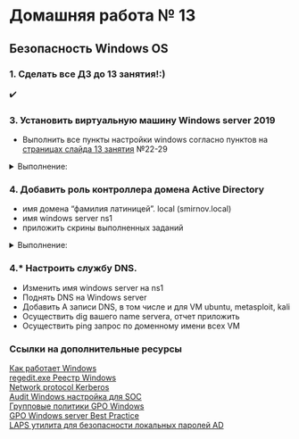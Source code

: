 # Домашняя работа № 13
## Безопасность Windows OS

### 1. Сделать все ДЗ до 13 занятия!:)
 ✔️
### 3. Установить виртуальную машину Windows server 2019
 - Выполнить все пункты настройки windows согласно пунктов на [страницах слайда 13 занятия](13_Windows.pdf) №22-29

<details>
  <summary>Выполнение:</summary>

У меня Windows 2022 Server.

#### 💻🔮👾 Создание учётной записи (УЗ) с правами администратора

(**пароль должен быть не менее 10 символов и содержать спец. символы и цифры!**)
<br>

```powershell
$Username = "Adminotest"
$Password = "P@ssV0rt142!"
$SecurePassword = ConvertTo-SecureString $Password -AsPlainText -Force
New-LocalUser -Name $Username -Password $SecurePassword -FullName "Administrator Account" -Description "Local Admin"
Add-LocalGroupMember -Group "Administrators" -Member $Username
```
![1](pics/13_1.png)

#### 💻🔮👾 Создание УЗ без административных прав для сотрудника:

- для УЗ задать имя как указано в домене (пример: Ivan.Ivanov).
- при создании оставить включенной опцию "Требовать смены пароля при следующем входе в систему"
```powershell
$UserName = "Aleks.Shel"
$Password = "SomeP@ssV0rt!"
$SecurePassword = ConvertTo-SecureString $Password -AsPlainText -Force
New-LocalUser -Name $UserName -Password $SecurePassword -FullName "Aleks Shel" -Description "Standard User"
Set-LocalUser -Name $UserName -PasswordNeverExpires $false
net user Aleks.Shel /logonpasswordchg:yes
```
![2](pics/13_2.png)

#### 💻🔮👾 Отключение гостевой учётной записи
```powershell
Disable-LocalUser -Name "Guest"
```
![3](pics/13_3.png)

#### 💻🔮👾 Включение "контроля учетных записей" (UAC)

![3-1](pics/13_3-1.png)
![3-2](pics/13_3-2.png)


#### 💻🔮👾 Настройка парольной политики:
* Вести журнал паролей - 5 последних паролей
* Максимальный срок действия паролей - 90 дней
* Минимальная длина пароля - 8 символов
* Пароль должен отвечать требованиям сложности - Включен
* Пороговое значение блокировки - 5 ошибок
* Продолжительность блокировки УЗ - 15 мин
* Разрешить блокировку УЗ администратора - Включен.
![4](pics/13_4.png)
![5](pics/13_5.png)

#### 💻🔮👾 Настройка парольной политики PIN (для Windows Hello)```*```:
* Требовать использование цифр - Включена
* Требовать использование строчных букв - Включена
* Минимальная длина PIN-кода - 8 символов
* Срок действия -90 дней
* Журнал -5 последних паролей
* Требовать использование специальных символов - Включена
* Требовать использование прописных букв - Включена
```powershell
Set-ItemProperty -Path "HKLM:\SOFTWARE\Policies\Microsoft\PassportForWork\PINComplexity" -Name "RequireDigits" -Value 1
Set-ItemProperty -Path "HKLM:\SOFTWARE\Policies\Microsoft\PassportForWork\PINComplexity" -Name "LowercaseLetters" -Value 1
Set-ItemProperty -Path "HKLM:\SOFTWARE\Policies\Microsoft\PassportForWork\PINComplexity" -Name "MinimumPINLength" -Value 8
Set-ItemProperty -Path "HKLM:\SOFTWARE\Policies\Microsoft\PassportForWork\PINComplexity" -Name "Expiration" -Value 90
Set-ItemProperty -Path "HKLM:\SOFTWARE\Policies\Microsoft\PassportForWork\PINComplexity" -Name "PINHistory" -Value 5
Set-ItemProperty -Path "HKLM:\SOFTWARE\Policies\Microsoft\PassportForWork\PINComplexity" -Name "SpecialCharacters" -Value 1
Set-ItemProperty -Path "HKLM:\SOFTWARE\Policies\Microsoft\PassportForWork\PINComplexity" -Name "UppercaseLetters" -Value 1
```
![6](pics/13_6.png)
```*``` _Компонент Windows Hello for Business недоступен на Windows Server 2022.<br>
Это ожидаемое поведение, так как Windows Hello в основном ориентирован на клиентские версии Windows (например, Windows 10 и Windows 11), а не на серверные операционные системы.<br>
На серверных системах для управления безопасностью чаще используются такие решения, как Active Directory, многофакторная аутентификация (MFA) и другие корпоративные решения, которые лучше интегрируются в серверную инфраструктуру._

_Вместо Windows Hello, можно настроить другие методы аутентификации, такие как Smart Cards или MFA, с помощью Active Directory или сторонних решений.
Использование PIN через политики безопасности: Если необходимо работать с PIN-кодами или другими подобными методами аутентификации, их настройку можно производить через Group Policy Management или реестр. Однако без поддержки Windows Hello на серверной версии это может быть затруднительно._

#### 💻🔮👾 Включение RDP для УЗ администратора
```powershell
# Включить удалённый рабочий стол
Set-ItemProperty -Path 'HKLM:\System\CurrentControlSet\Control\Terminal Server\' -Name "fDenyTSConnections" -Value 0

# Разрешить использование NLA
Set-ItemProperty -Path 'HKLM:\System\CurrentControlSet\Control\Terminal Server\WinStations\RDP-Tcp\' -Name "UserAuthentication" -Value 1

# Добавить администратора в группу "Remote Desktop Users"
Add-LocalGroupMember -Group "Remote Desktop Users" -Member "Adminotest"

# Открыть порт для RDP (3389 по умолчанию), если закрыто фаерволом
Enable-NetFirewallRule -DisplayGroup "Remote Desktop"
```
![7](pics/13_7.png)
![8](pics/13_8.png)

#### 💻🔮👾 Настройка блокировки рабочего стола
```powershell
# Создание параметра и установка времени бездействия компьютера перед блокировкой (в секундах)
New-ItemProperty -Path "HKLM:\SOFTWARE\Microsoft\Windows\CurrentVersion\Policies\System" -Name "InactivityTimeoutSecs" -Value 300 -PropertyType DWord -Force

# Проверка параметра
Get-ItemProperty -Path "HKLM:\SOFTWARE\Microsoft\Windows\CurrentVersion\Policies\System" -Name "InactivityTimeoutSecs"
```
![9](pics/13_9.png)

#### 💻🔮👾 Установка антивируса
Использование **Microsoft Defender**, встроенного в **Windows Server 2022**, является лучшим выбором для защиты серверной среды по нескольким причинам. Во-первых, Defender глубоко интегрирован в операционную систему, что гарантирует его оптимальную производительность и минимальное использование ресурсов. Во-вторых, Microsoft регулярно обновляет базы данных сигнатур и механизмы защиты, что делает его высокоэффективным средством борьбы с новыми угрозами. Кроме того, это решение является бесплатным, что значительно снижает затраты на безопасность без ущерба для уровня защиты.

Таким образом, **Microsoft Defender** — это мощный и надёжный инструмент для обеспечения безопасности серверов, который рекомендуется использовать в качестве основной антивирусной защиты на **Windows Server 2022**.

<details><summary>Обоснование:</summary>

1. **Интеграция и надежность**:
   - **Microsoft Defender** глубоко интегрирован в операционную систему Windows Server 2022, что делает его оптимизированным для серверных сред. Это означает, что он работает эффективно с минимальной нагрузкой на ресурсы системы и не требует установки дополнительных компонентов. Также он регулярно обновляется вместе с системой через централизованные механизмы обновлений Windows.

2. **Бесплатная защита на уровне корпоративных решений**:
   - **Microsoft Defender** предоставляет мощные возможности защиты от вредоносного ПО, включая защиту от вирусов, троянов и программ-вымогателей. В отличие от многих сторонних антивирусных решений, Defender не требует дополнительных затрат, что делает его доступным для компаний любого размера.

3. **Поддержка современных угроз и проактивная защита**:
   - Microsoft активно обновляет базы данных сигнатур и алгоритмы анализа поведения, что позволяет **Microsoft Defender** своевременно выявлять и блокировать новые угрозы, защищая серверные системы от самых актуальных атак. Используются такие методы, как защита в реальном времени, облачные анализы и эвристический анализ.

4. **Простота управления и настройки**:
   - Встроенный **Microsoft Defender** легко управляется через **Windows Security** и поддерживает централизованное управление через **Group Policy** или **Microsoft Endpoint Manager**. Это делает его особенно удобным для администраторов, так как они могут контролировать безопасность серверов с помощью стандартных инструментов Windows.

5. **Низкая нагрузка на систему и эффективное использование ресурсов**:
   - Благодаря глубокой интеграции, **Defender** оптимизирован для минимальной нагрузки на ресурсы сервера. Это особенно важно для серверов, которые выполняют критически важные задачи и где любые сторонние решения могут замедлять производительность.

6. **Соответствие стандартам безопасности**:
   - **Microsoft Defender** соответствует большинству стандартов и требований к безопасности, используемых в корпоративных и государственных средах, что делает его идеальным выбором для защиты данных и инфраструктуры.

Чтобы убедительно продемонстрировать возможности и настройки **Microsoft Defender** в **Windows Server 2022**, можно использовать несколько инструментов и команд **PowerShell**, чтобы показать его конфигурацию, возможности и производительность. Это добавит веса вашим доводам.

### Демонстрация возможностей Microsoft Defender через PowerShell:

1. **Проверка текущего статуса Microsoft Defender**:

   Команда позволяет показать, что **Defender** включен и работает на сервере:

   ```powershell
   Get-MpComputerStatus
   ```

   **Вывод**:
   - Покажет такие параметры, как статус защиты в реальном времени, обновления антивирусных баз и состояние сканирования. Например, можно увидеть:
     - **RealTimeProtectionEnabled** — включена ли защита в реальном времени.
     - **AntivirusEnabled** — включён ли антивирус.
     - **NISEnabled** — включена ли защита от сетевых атак.

2. **Запуск быстрой проверки системы**:

   Можно показать, что Defender поддерживает автоматизированное сканирование системы на наличие вредоносного ПО:

   ```powershell
   Start-MpScan -ScanType QuickScan
   ```

   Эта команда запустит быструю проверку, которая покажет, как Microsoft Defender работает в режиме реального времени.

3. **Проверка и установка актуальных обновлений для антивирусных баз**:

   Это важно для демонстрации, что **Defender** всегда актуален и регулярно обновляет базы данных угроз:

   ```powershell
   Update-MpSignature
   ```

   Команда обновит базы данных сигнатур и обеспечит защиту от новых угроз.

4. **Проверка настроек защиты в реальном времени и управления сканированием**:

   ```powershell
   Get-MpPreference
   ```

   **Вывод**:
   - Отображает такие параметры, как:
     - **DisableRealtimeMonitoring** — показывает статус защиты в реальном времени.
     - **ScanAvgCPULoadFactor** — определяет, какую нагрузку антивирус может создавать на процессор во время сканирования.
     - **SubmitSamplesConsent** — показывает, как сервер отправляет образцы на анализ в облачные сервисы Microsoft.

5. **Отключение/включение защиты в реальном времени (если необходимо)**:

   Чтобы продемонстрировать гибкость в управлении, можно временно отключить или включить защиту в реальном времени:

   ```powershell
   Set-MpPreference -DisableRealtimeMonitoring $true  # Отключить
   Set-MpPreference -DisableRealtimeMonitoring $false # Включить
   ```

### Преимущества использования Microsoft Defender:

- **Интеграция с системой**: Поскольку **Microsoft Defender** встроен в ОС, он лучше интегрируется с системными процессами и оказывает минимальное влияние на производительность.
- **Регулярные обновления**: Используя команду **Update-MpSignature**, вы можете показать, как система получает обновления угроз непосредственно от Microsoft.
- **Управление через PowerShell**: Возможности управления через PowerShell, которые я перечислил выше, демонстрируют гибкость и возможность автоматизации. Defender можно контролировать и настраивать через скрипты, что особенно удобно в корпоративной среде.

### Доказательства и ссылки:
- Официальная документация Microsoft по **Microsoft Defender Antivirus**: [Microsoft Docs](https://docs.microsoft.com/en-us/microsoft-365/security/defender-endpoint/microsoft-defender-antivirus-windows?view=o365-worldwide)

Эти команды и доказательства помогут продемонстрировать, что **Microsoft Defender** является надёжным и мощным решением для обеспечения безопасности на **Windows Server 2022**.

</details>

#### 💻🔮👾 Настройка установки обновлений
- Установка и импорт модуля Windows Update PowerShell Module
   ```powershell
   Install-Module -Name PSWindowsUpdate -Force
   Import-Module PSWindowsUpdate
   ```
- Проверка и установка обновлений
   ```powershell
   Get-WindowsUpdate
   Install-WindowsUpdate -AcceptAll -AutoReboot
   ```
- Отключение автоматического изменения периода активности и установка его вручную (с 10:00 до 18:00)
   ```powershell
   Set-ItemProperty -Path "HKLM:\SOFTWARE\Microsoft\WindowsUpdate\UX\Settings" -Name "SmartActiveHoursState" -Value 0
   Set-ItemProperty -Path "HKLM:\SOFTWARE\Microsoft\WindowsUpdate\UX\Settings" -Name "ActiveHoursStart" -Value 10
   Set-ItemProperty -Path "HKLM:\SOFTWARE\Microsoft\WindowsUpdate\UX\Settings" -Name "ActiveHoursEnd" -Value 18
   ```
- Включение уведомлений о необходимости перезагрузки
   ```powershell
   Set-ItemProperty -Path "HKLM:\SOFTWARE\Microsoft\WindowsUpdate\UX\Settings" -Name "RestartNotificationsAllowed2" -Value 1
   ```

#### 💻🔮👾 Шифрование жесткого диска устройства (BitLocker)
У меня VPS, где нет возможности шифровать отдельные диски (так как доступен только диск C:), поэтому шифрование всей директории с помощью BitLocker не поддерживается, так как BitLocker работает на уровне дисков и разделов. Однако, для шифрования папки или директории можно использовать встроенный инструмент EFS (Encrypting File System), который предназначен для шифрования отдельных файлов и папок на уровне файловой системы.

Для демонстрации шифрования диска я отрезада 5 Гб от диска на ноуте и сделала его диском D:
 - Сначала нужно уменьшить раздел **C** на нужный размер. Используйте команду **Resize-Partition**. Пример ниже уменьшает диск на 5 ГБ:

   ```powershell
   # Получение идентификатора раздела C
   $Partition = Get-Partition -DriveLetter C

   # Уменьшение раздела на 5 ГБ
   Resize-Partition -DriveLetter C -Size (($Partition.Size - 5GB) -as [int64])
   ```
 - После того как освободили место, создадим новый раздел и назначим ему букву диска **D**:

   ```powershell
   # Получаем информацию о диске (предположим, это первый диск)
   $Disk = Get-Disk | Where-Object PartitionStyle -ne 'RAW' | Select-Object -First 1

   # Создание нового раздела на освободившемся месте
   New-Partition -DiskNumber $Disk.Number -UseMaximumSize -DriveLetter D
   ```

 - Новый раздел должен быть отформатирован перед использованием:

   ```powershell
   # Форматирование нового раздела с файловой системой NTFS
   Format-Volume -DriveLetter D -FileSystem NTFS -NewFileSystemLabel "NewVolume"
   ```
Теперь у меня есть маленький диск **D**, который можно и зашифровать:

![10-1](pics/13_10-1.png)
![10-2](pics/13_10-2.png)

#### 💻🔮👾 Включение брандмауэра и настройка логирования

- **Проверка состояния брандмауэра (включён или отключён)**

```powershell
# Проверить состояние брандмауэра для всех профилей (Domain, Private, Public)
Get-NetFirewallProfile
```
Вывод покажет статус для каждого профиля (Domain, Private, Public). Если **Enabled** равно **True**, брандмауэр активен.

- **Включение брандмауэра для всех профилей** (если он отключён):
```powershell
# Включить брандмауэр для всех профилей
Set-NetFirewallProfile -Profile Domain,Public,Private -Enabled True
```

- **Настройка ведения журнала пропущенных пакетов и успешных подключений для всех профилей (Domain, Private, Public)**:
Используйте команду **Set-NetFirewallProfile** для настройки ведения журнала для каждого профиля:

- **_Включение ведения журнала для доменного профиля_**:

   ```powershell
   Set-NetFirewallProfile -Profile Domain -LogAllowed True -LogBlocked True -LogMaxSizeKilobytes 10240 -LogFileName "C:\Windows\System32\LogFiles\Firewall\pfirewall.log"
   ```

- **_Включение ведения журнала для частного профиля_**:

   ```powershell
   Set-NetFirewallProfile -Profile Private -LogAllowed True -LogBlocked True -LogMaxSizeKilobytes 10240 -LogFileName "C:\Windows\System32\LogFiles\Firewall\pfirewall.log"
   ```

- **_Включение ведения журнала для публичного профиля_**:

   ```powershell
   Set-NetFirewallProfile -Profile Public -LogAllowed True -LogBlocked True -LogMaxSizeKilobytes 10240 -LogFileName "C:\Windows\System32\LogFiles\Firewall\pfirewall.log"
   ```
- Проверка настроек:

   ```powershell
   Get-NetFirewallProfile | Select-Object -Property Name, LogAllowed, LogBlocked, LogMaxSizeKilobytes, LogFileName
   ```

### Пояснение:
- **LogAllowed** — включает ведение журнала для разрешённых подключений.
- **LogBlocked** — включает ведение журнала для заблокированных подключений.
- **LogMaxSizeKilobytes** — устанавливает максимальный размер файла журнала.
- **LogFileName** — путь к файлу журнала.

![10-2](pics/13_10-2.png)
   
---

</details>

### 4. Добавить роль контроллера домена Active Directory
- имя домена “фамилия латиницей”. local (smirnov.local)
- имя windows server ns1
- приложить скрины выполненных заданий

<details>
  <summary>Выполнение:</summary>

В процессе

</details>

### 4.*  Настроить службу DNS.
- Изменить имя windows server на ns1
- Поднять DNS на Windows server
- Добавить A записи DNS, в том числе и для VM ubuntu, metasploit, kali
- Осуществить dig вашего name servera, отчет приложить
- Осуществить ping запрос по доменному имени всеx VM


### Ссылки на дополнительные ресурсы
[Как работает Windows](https://uchet-jkh.ru/i/kak-rabotaet-operacionnaya-sistema-windows-principy-i-funkcionalnost/)<br>
[regedit.exe Реестр Windows](https://itspectr.ru/chto-takoe-reestr-windows-vvodnaya-chast/)<br>
[Network protocol Kerberos](https://www.keepersecurity.com/ru_RU/resources/glossary/what-is-kerberos/)<br>
[Audit Windows настройка для SOC](https://www.anti-malware.ru/practice/methods/Setting-up-auditing-in-Windows-for-full-SOC-monitoring)<br>
[Групповые политики GPO Windows](https://1cloud.ru/help/windows/gruppovye-politiki-active-directory)<br>
[GPO Windows server Best Practice](https://winitpro.ru/index.php/category/group-policy/)<br>
[LAPS утилита для безопасности локальных паролей AD](https://activedirectorypro.com/microsoft-laps-setup-install-guide/)<br>
